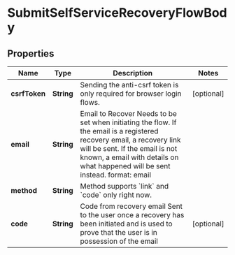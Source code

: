 

# SubmitSelfServiceRecoveryFlowBody


## Properties

| Name | Type | Description | Notes |
|------------ | ------------- | ------------- | -------------|
|**csrfToken** | **String** | Sending the anti-csrf token is only required for browser login flows. |  [optional] |
|**email** | **String** | Email to Recover  Needs to be set when initiating the flow. If the email is a registered recovery email, a recovery link will be sent. If the email is not known, a email with details on what happened will be sent instead.  format: email |  |
|**method** | **String** | Method supports &#x60;link&#x60; and &#x60;code&#x60; only right now. |  |
|**code** | **String** | Code from recovery email  Sent to the user once a recovery has been initiated and is used to prove that the user is in possession of the email |  [optional] |




